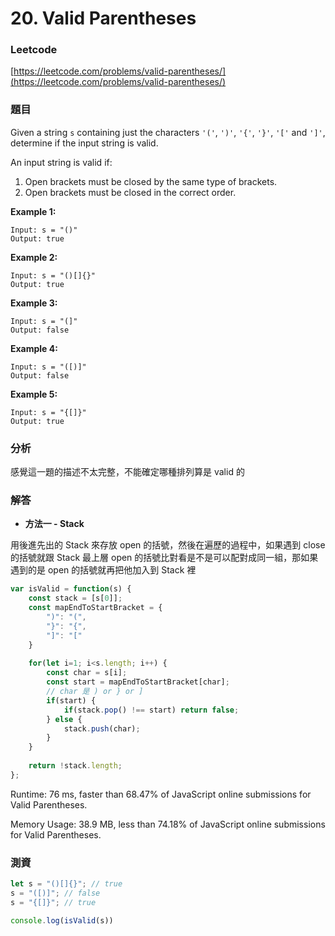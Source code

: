 # 20. Valid Parentheses

### Leetcode

[https://leetcode.com/problems/valid-parentheses/](https://leetcode.com/problems/valid-parentheses/)

### 題目

Given a string `s` containing just the characters `'('`, `')'`, `'{'`, `'}'`, `'['` and `']'`, determine if the input string is valid.

An input string is valid if:

1. Open brackets must be closed by the same type of brackets.
2. Open brackets must be closed in the correct order.

**Example 1:**

```
Input: s = "()"
Output: true
```

**Example 2:**

```
Input: s = "()[]{}"
Output: true
```

**Example 3:**

```
Input: s = "(]"
Output: false
```

**Example 4:**

```
Input: s = "([)]"
Output: false
```

**Example 5:**

```
Input: s = "{[]}"
Output: true
```

### 分析 <a href="#ti-jie" id="ti-jie"></a>

感覺這一題的描述不太完整，不能確定哪種排列算是 valid 的

### 解答 <a href="#ti-jie" id="ti-jie"></a>

* **方法一 - Stack**

用後進先出的 Stack 來存放 open 的括號，然後在遍歷的過程中，如果遇到 close 的括號就跟 Stack 最上層 open 的括號比對看是不是可以配對成同一組，那如果遇到的是 open 的括號就再把他加入到 Stack 裡

```javascript
var isValid = function(s) {
    const stack = [s[0]];
    const mapEndToStartBracket = {
        ")": "(",
        "}": "{",
        "]": "["
    }
    
    for(let i=1; i<s.length; i++) {
        const char = s[i];
        const start = mapEndToStartBracket[char];
        // char 是 ) or } or ]
        if(start) {
            if(stack.pop() !== start) return false;
        } else {
            stack.push(char);
        }
    }
    
    return !stack.length;
};
```

Runtime: 76 ms, faster than 68.47% of JavaScript online submissions for Valid Parentheses.

Memory Usage: 38.9 MB, less than 74.18% of JavaScript online submissions for Valid Parentheses.

### 測資

```javascript
let s = "()[]{}"; // true
s = "([)]"; // false
s = "{[]}"; // true

console.log(isValid(s))
```
